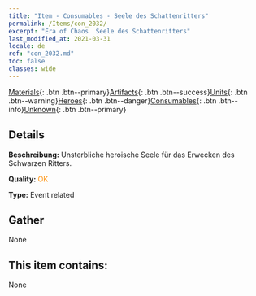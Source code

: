 ```yaml
---
title: "Item - Consumables - Seele des Schattenritters"
permalink: /Items/con_2032/
excerpt: "Era of Chaos  Seele des Schattenritters"
last_modified_at: 2021-03-31
locale: de
ref: "con_2032.md"
toc: false
classes: wide
---
```

 [Materials](/de/Items/){: .btn .btn--primary}[Artifacts](/de/Items/Artifacts/){: .btn .btn--success}[Units](/de/Items/Units/){: .btn .btn--warning}[Heroes](/de/Items/Heroes/){: .btn .btn--danger}[Consumables](/de/Items/Consumables/){: .btn .btn--info}[Unknown](/de/Items/Unknown/){: .btn .btn--primary}

## Details
 **Beschreibung:** Unsterbliche heroische Seele für das Erwecken des Schwarzen Ritters.

 **Quality:** <span style="color: #FF8C00">OK</span>

 **Type:** Event related

## Gather

  None

## This item contains:

  None

